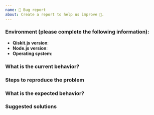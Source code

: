 ```yaml
---
name: 🐛 Bug report
about: Create a report to help us improve 🤔.
---
```


<!-- ⚠️ If you do not respect this template, your issue will be closed -->
<!-- ⚠️ Make sure to browse the opened and closed issues -->

### Environment (please complete the following information):

- **Qiskit.js version**:
- **Node.js version**:
- **Operating system**:

### What is the current behavior?



### Steps to reproduce the problem



### What is the expected behavior?



### Suggested solutions


